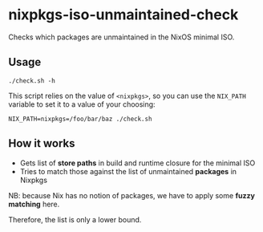 # nixpkgs-iso-unmaintained-check

Checks which packages are unmaintained in the NixOS minimal ISO.

## Usage

```
./check.sh -h
```

This script relies on the value of `<nixpkgs>`, so you can use the `NIX_PATH` variable to set it to a value of your choosing:

```
NIX_PATH=nixpkgs=/foo/bar/baz ./check.sh
```

## How it works

- Gets list of **store paths** in build and runtime closure for the minimal ISO
- Tries to match those against the list of unmaintained **packages** in Nixpkgs

NB: because Nix has no notion of packages, we have to apply some **fuzzy matching** here.

Therefore, the list is only a lower bound.
